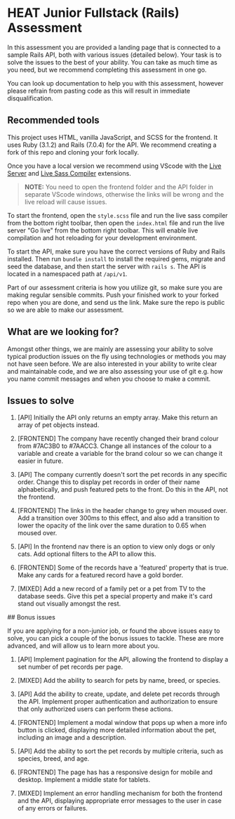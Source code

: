 # HEAT Junior Fullstack (Rails) Assessment

In this assessment you are provided a landing page that is connected to a sample Rails API, both with various issues (detailed below). Your task is to solve the issues to the best of your ability. You can take as much time as you need, but we recommend completing this assessment in one go.

You can look up documentation to help you with this assessment, however please refrain from pasting code as this will result in immediate disqualification. 

## Recommended tools

This project uses HTML, vanilla JavaScript, and SCSS for the frontend. It uses Ruby (3.1.2) and Rails (7.0.4) for the API. We recommend creating a fork of this repo and cloning your fork locally. 

Once you have a local version we recommend using VScode with the [Live Server](https://marketplace.visualstudio.com/items?itemName=ritwickdey.LiveServer) and [Live Sass Compiler](https://marketplace.visualstudio.com/items?itemName=glenn2223.live-sass) extensions.

> **NOTE:** You need to open the frontend folder and the API folder in separate VScode windows, otherwise the links will be wrong and the live reload will cause issues.

To start the frontend, open the `style.scss` file and run the live sass compiler from the bottom right toolbar, then open the `index.html` file and run the live server "Go live" from the bottom right toolbar. This will enable live compilation and hot reloading for your development environment.

To start the API, make sure you have the correct versions of Ruby and Rails installed. Then run `bundle install` to install the required gems, migrate and seed the database, and then start the server with `rails s`. The API is located in a namespaced path at `/api/v1`.

Part of our assessment criteria is how you utilize git, so make sure you are making regular sensible commits. Push your finished work to your forked repo when you are done, and send us the link. Make sure the repo is public so we are able to make our assessment.

## What are we looking for?

Amongst other things, we are mainly are assessing your ability to solve typical production issues on the fly using technologies or methods you may not have seen before. We are also interested in your ability to write clear and maintainable code, and we are also assessing your use of git e.g. how you name commit messages and when you choose to make a commit. 

## Issues to solve

1. [API] Initially the API only returns an empty array. Make this return an array of pet objects instead.

2. [FRONTEND] The company have recently changed their brand colour from #7AC3B0 to #7AACC3. Change all instances of the colour to a variable and create a variable for the brand colour so we can change it easier in future.

3. [API] The company currently doesn't sort the pet records in any specific order. Change this to display pet records in order of their name alphabetically, and push featured pets to the front. Do this in the API, not the frontend.

4. [FRONTEND] The links in the header change to grey when moused over. Add a transition over 300ms to this effect, and also add a transition to lower the opacity of the link over the same duration to 0.65 when moused over.

5. [API] In the frontend nav there is an option to view only dogs or only cats. Add optional filters to the API to allow this.

6. [FRONTEND] Some of the records have a 'featured' property that is true. Make any cards for a featured record have a gold border.

7. [MIXED] Add a new record of a family pet or a pet from TV to the database seeds. Give this pet a special property and make it's card stand out visually amongst the rest.

## Bonus issues

If you are applying for a non-junior job, or found the above issues easy to solve, you can pick a couple of the bonus issues to tackle. These are more advanced, and will allow us to learn more about you.

1. [API] Implement pagination for the API, allowing the frontend to display a set number of pet records per page.

2. [MIXED] Add the ability to search for pets by name, breed, or species.

3. [API] Add the ability to create, update, and delete pet records through the API. Implement proper authentication and authorization to ensure that only authorized users can perform these actions.

4. [FRONTEND] Implement a modal window that pops up when a more info button is clicked, displaying more detailed information about the pet, including an image and a description.

5. [API] Add the ability to sort the pet records by multiple criteria, such as species, breed, and age.

6. [FRONTEND] The page has has a responsive design for mobile and desktop. Implement a middle state for tablets. 

7. [MIXED] Implement an error handling mechanism for both the frontend and the API, displaying appropriate error messages to the user in case of any errors or failures.
